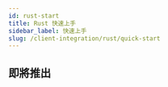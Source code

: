 ```yaml
---
id: rust-start
title: Rust 快速上手
sidebar_label: 快速上手
slug: /client-integration/rust/quick-start
---
```


## 即將推出